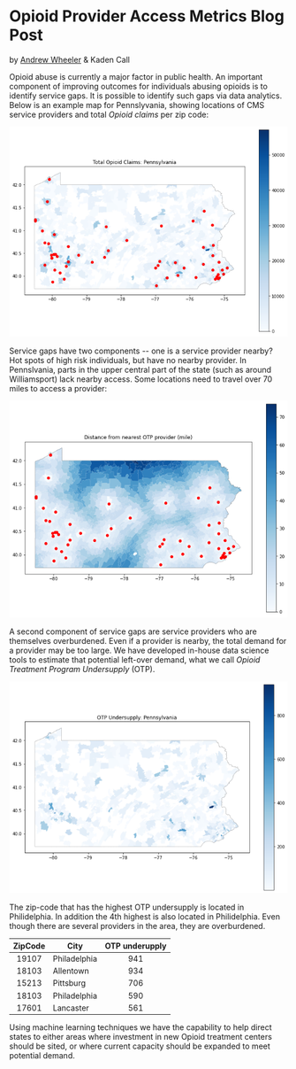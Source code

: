 # Opioid Provider Access Metrics Blog Post

by [Andrew Wheeler](mailto:Andrew.wheeler@gainwelltechnologies.com) & Kaden Call

Opioid abuse is currently a major factor in public health. An important component of improving outcomes for individuals abusing opioids is to identify service gaps. It is possible to identify such gaps via data analytics. Below is an example map for Pennslyvania, showing locations of CMS service providers and total *Opioid claims* per zip code:

![PNG](PA_Claims.png)

Service gaps have two components -- one is a service provider nearby? Hot spots of high risk individuals, but have no nearby provider. In Pennslvania, parts in the upper central part of the state (such as around Williamsport) lack nearby access. Some locations need to travel over 70 miles to access a provider:

![PNG](PA_Distance.png)

A second component of service gaps are service providers who are themselves overburdened. Even if a provider is nearby, the total demand for a provider may be too large. We have developed in-house data science tools to estimate that potential left-over demand, what we call *Opioid Treatment Program Undersupply* (OTP). 

![PNG](PA_unassigned.png) 

The zip-code that has the highest OTP undersupply is located in Philidelphia. In addition the 4th highest is also located in Philidelphia. Even though there are several providers in the area, they are overburdened.

| ZipCode  | City         | OTP underupply |
| :------: | ------------ | :------------: |
| 19107    | Philadelphia | 941            |
| 18103    | Allentown    | 934            |
| 15213    | Pittsburg    | 706            |
| 18103    | Philadelphia | 590            |
| 17601    | Lancaster    | 561            |

Using machine learning techniques we have the capability to help direct states to either areas where investment in new Opioid treatment centers should be sited, or where current capacity should be expanded to meet potential demand.
